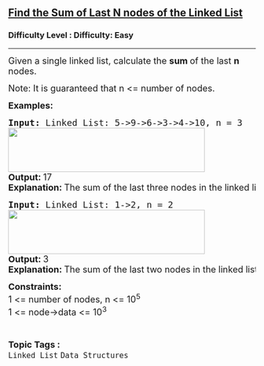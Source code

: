 <h2><a href="https://www.geeksforgeeks.org/problems/find-the-sum-of-last-n-nodes-of-the-linked-list/1?sortBy=submissions&category%5B%5D=Linked%2520List&page=1&difficulty%5B%5D=-1">Find the Sum of Last N nodes of the Linked List</a></h2><h3>Difficulty Level : Difficulty: Easy</h3><hr><div class="problems_problem_content__Xm_eO"><p><span style="font-size: 18px;">Given a single linked list, calculate the <strong>sum </strong>of the last <strong>n </strong>nodes.</span></p>
<p><span style="font-size: 18px;">Note: It is guaranteed that n &lt;= number of nodes.</span></p>
<p><span style="font-size: 18px;"><strong>Examples:</strong></span></p>
<pre><span style="font-size: 18px;"><strong>Input: </strong>Linked List: 5-&gt;9-&gt;6-&gt;3-&gt;4-&gt;10, n = 3</span><br><span style="font-size: 18px;"><img src="https://media.geeksforgeeks.org/img-practice/prod/addEditProblem/700594/Web/Other/blobid0_1720631715.png" width="400" height="90"><br><strong style="font-family: -apple-system, BlinkMacSystemFont, 'Segoe UI', Roboto, Oxygen, Ubuntu, Cantarell, 'Open Sans', 'Helvetica Neue', sans-serif;">Output: </strong><span style="font-family: -apple-system, BlinkMacSystemFont, 'Segoe UI', Roboto, Oxygen, Ubuntu, Cantarell, 'Open Sans', 'Helvetica Neue', sans-serif;">17<br></span></span><strong style="font-size: 18px; font-family: -apple-system, BlinkMacSystemFont, 'Segoe UI', Roboto, Oxygen, Ubuntu, Cantarell, 'Open Sans', 'Helvetica Neue', sans-serif;">Explanation: </strong><span style="font-size: 18px; font-family: -apple-system, BlinkMacSystemFont, 'Segoe UI', Roboto, Oxygen, Ubuntu, Cantarell, 'Open Sans', 'Helvetica Neue', sans-serif;">The sum of the last three nodes in the linked list is 3 + 4 + 10 = 17.</span></pre>
<pre><span style="font-size: 18px;"><strong>Input: </strong>Linked List: 1-&gt;2, n = 2</span><br><span style="font-size: 18px;"><img src="https://media.geeksforgeeks.org/img-practice/prod/addEditProblem/700594/Web/Other/blobid1_1720631747.png" width="400" height="90"><br><strong style="font-family: -apple-system, BlinkMacSystemFont, 'Segoe UI', Roboto, Oxygen, Ubuntu, Cantarell, 'Open Sans', 'Helvetica Neue', sans-serif;">Output: </strong><span style="font-family: -apple-system, BlinkMacSystemFont, 'Segoe UI', Roboto, Oxygen, Ubuntu, Cantarell, 'Open Sans', 'Helvetica Neue', sans-serif;">3<br></span></span><strong style="font-size: 18px; font-family: -apple-system, BlinkMacSystemFont, 'Segoe UI', Roboto, Oxygen, Ubuntu, Cantarell, 'Open Sans', 'Helvetica Neue', sans-serif;">Explanation: </strong><span style="font-size: 18px; font-family: -apple-system, BlinkMacSystemFont, 'Segoe UI', Roboto, Oxygen, Ubuntu, Cantarell, 'Open Sans', 'Helvetica Neue', sans-serif;">The sum of the last two nodes in the linked list is 2 + 1 = 3.</span></pre>
<p><span style="font-size: 18px;"><strong>Constraints:<br></strong></span><span style="font-size: 18px; font-family: -apple-system, BlinkMacSystemFont, 'Segoe UI', Roboto, Oxygen, Ubuntu, Cantarell, 'Open Sans', 'Helvetica Neue', sans-serif;">1 &lt;= number of nodes, n &lt;= 10<sup>5</sup><br></span><span style="font-family: -apple-system, BlinkMacSystemFont, 'Segoe UI', Roboto, Oxygen, Ubuntu, Cantarell, 'Open Sans', 'Helvetica Neue', sans-serif; font-size: 18px;">1 &lt;= node-&gt;data &lt;= 10<sup>3<br></sup></span></p></div><br><p><span style=font-size:18px><strong>Topic Tags : </strong><br><code>Linked List</code>&nbsp;<code>Data Structures</code>&nbsp;